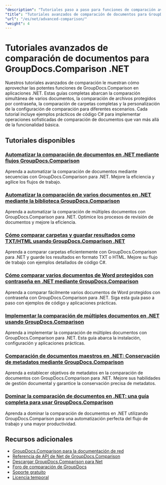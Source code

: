 ```yaml
---
"description": "Tutoriales paso a paso para funciones de comparación avanzadas, incluida la comparación de múltiples documentos, configuraciones de comparación y documentos protegidos."
"title": "Tutoriales avanzados de comparación de documentos para GroupDocs.Comparison .NET"
"url": "/es/net/advanced-comparison/"
"weight": 4
---
```


# Tutoriales avanzados de comparación de documentos para GroupDocs.Comparison .NET

Nuestros tutoriales avanzados de comparación le muestran cómo aprovechar las potentes funciones de GroupDocs.Comparison en aplicaciones .NET. Estas guías completas abarcan la comparación simultánea de varios documentos, la comparación de archivos protegidos por contraseña, la comparación de carpetas completas y la personalización de la configuración de comparación para diferentes escenarios. Cada tutorial incluye ejemplos prácticos de código C# para implementar operaciones sofisticadas de comparación de documentos que van más allá de la funcionalidad básica.

## Tutoriales disponibles

### [Automatizar la comparación de documentos en .NET mediante flujos GroupDocs.Comparison](./net-document-comparison-groupdocs-streams/)
Aprenda a automatizar la comparación de documentos mediante secuencias con GroupDocs.Comparison para .NET. Mejore la eficiencia y agilice los flujos de trabajo.

### [Automatizar la comparación de varios documentos en .NET mediante la biblioteca GroupDocs.Comparison](./groupdocs-comparison-net-multi-doc-automation/)
Aprenda a automatizar la comparación de múltiples documentos con GroupDocs.Comparison para .NET. Optimice los procesos de revisión de documentos y mejore la eficiencia.

### [Cómo comparar carpetas y guardar resultados como TXT/HTML usando GroupDocs.Comparison .NET](./groupdocs-comparison-net-folder-comparison-tutorial/)
Aprenda a comparar carpetas eficientemente con GroupDocs.Comparison para .NET y guarde los resultados en formato TXT o HTML. Mejore su flujo de trabajo con ejemplos detallados de código C#.

### [Cómo comparar varios documentos de Word protegidos con contraseña en .NET mediante GroupDocs.Comparison](./compare-password-protected-docs-groupdocs-dotnet/)
Aprenda a comparar fácilmente varios documentos de Word protegidos con contraseña con GroupDocs.Comparison para .NET. Siga esta guía paso a paso con ejemplos de código y aplicaciones prácticas.

### [Implementar la comparación de múltiples documentos en .NET usando GroupDocs.Comparison](./implement-multi-doc-comparison-groupdocs-net/)
Aprenda a implementar la comparación de múltiples documentos con GroupDocs.Comparison para .NET. Esta guía abarca la instalación, configuración y aplicaciones prácticas.

### [Comparación de documentos maestros en .NET: Conservación de metadatos mediante GroupDocs.Comparison](./groupdocs-comparison-net-metadata-target/)
Aprenda a establecer objetivos de metadatos en la comparación de documentos con GroupDocs.Comparison para .NET. Mejore sus habilidades de gestión documental y garantice la conservación precisa de metadatos.

### [Dominar la comparación de documentos en .NET: una guía completa para usar GroupDocs.Comparison](./mastering-document-comparison-groupdocs-dotnet/)
Aprenda a dominar la comparación de documentos en .NET utilizando GroupDocs.Comparison para una automatización perfecta del flujo de trabajo y una mayor productividad.

## Recursos adicionales

- [GroupDocs.Comparison para la documentación de red](https://docs.groupdocs.com/comparison/net/)
- [Referencia de API de Net de GroupDocs.Comparison](https://reference.groupdocs.com/comparison/net/)
- [Descargar GroupDocs.Comparison para Net](https://releases.groupdocs.com/comparison/net/)
- [Foro de comparación de GroupDocs](https://forum.groupdocs.com/c/comparison)
- [Soporte gratuito](https://forum.groupdocs.com/)
- [Licencia temporal](https://purchase.groupdocs.com/temporary-license/)